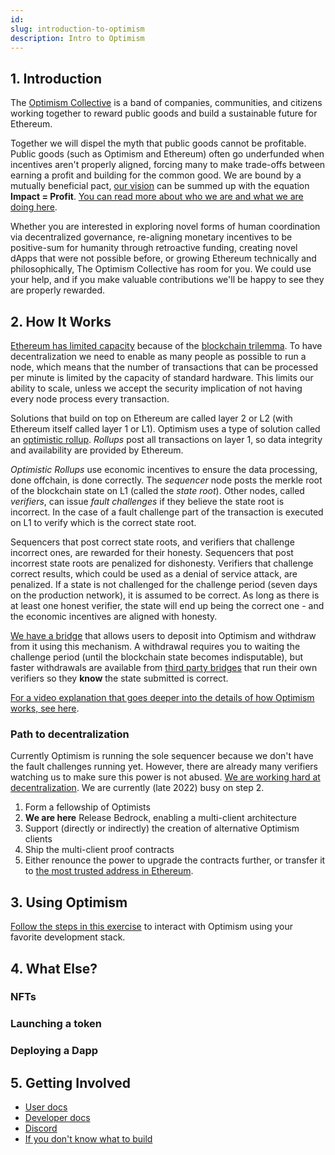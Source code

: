 ```yaml
---
id: 
slug: introduction-to-optimism
description: Intro to Optimism
---
```



<Section name="1. Introduction" description="Introduction to Optimism">

## 1. Introduction
  
The [Optimism Collective](https://app.optimism.io/announcement) is a band of companies, communities, and citizens working together to reward public goods and build a sustainable future for Ethereum.

Together we will dispel the myth that public goods cannot be profitable. Public goods (such as Optimism and Ethereum) often go underfunded when incentives aren't properly aligned, forcing many to make trade-offs between earning a profit and building for the common good. We are bound by a mutually beneficial pact, [our vision](https://www.optimism.io/vision) can be summed up with the equation **Impact = Profit**.
[You can read more about who we are and what we are doing here](http://localhost:8080/docs/governance/#how-can-we-achieve-this).

Whether you are interested in exploring novel forms of human coordination via decentralized governance, re-aligning monetary incentives to be positive-sum for humanity through retroactive funding, creating novel dApps that were not possible before, or growing Ethereum technically and philosophically, The Optimism Collective has room for you.
We could use your help, and if you make valuable contributions we'll be happy to see they are properly rewarded.
  
</Section>

<Section name="2. How It Works" description="What are optimistic rollups, and how Optimism offers Ethereum-level security at a fraction of the cost">
  
## 2. How It Works
  
[Ethereum has limited capacity](https://ethereum.org/en/layer-2/) because of the [blockchain trilemma](https://medium.com/certik/the-blockchain-trilemma-decentralized-scalable-and-secure-e9d8c41a87b3). 
To have decentralization we need to enable as many people as possible to run a node, which means that the number of transactions that can be processed per minute is limited by the capacity of standard hardware. 
This limits our ability to scale, unless we accept the security implication of not having every node process every transaction.

Solutions that build on top on Ethereum are called layer 2 or L2 (with Ethereum itself called layer 1 or L1). 
Optimism uses a type of solution called an [optimistic rollup](https://ethereum.org/en/developers/docs/scaling/optimistic-rollups/).
*Rollups* post all transactions on layer 1, so data integrity and availability are provided by Ethereum. 
 
*Optimistic Rollups* use economic incentives to ensure the data processing, done offchain, is done correctly. 
The *sequencer* node posts the merkle root of the blockchain state on L1 (called the *state root*).
Other nodes, called *verifiers*, can issue *fault challenges* if they believe the state root is incorrect.
In the case of a fault challenge part of the transaction is executed on L1 to verify which is the correct state root.
  
Sequencers that post correct state roots, and verifiers that challenge incorrect ones, are rewarded for their honesty.
Sequencers that post incorrest state roots are penalized for dishonesty.
Verifiers that challenge correct results, which could be used as a denial of service attack, are penalized.
If a state is not challenged for the challenge period (seven days on the production network), it is assumed to be correct. 
As long as there is at least one honest verifier, the state will end up being the correct one - and the economic incentives are aligned with honesty. 
  
[We have a bridge](https://app.optimism.io/bridge) that allows users to deposit into Optimism and withdraw from it using this mechanism.
A withdrawal requires you to waiting the challenge period (until the blockchain state becomes indisputable), but faster withdrawals are available from [third party bridges](https://www.optimism.io/apps/bridges) that run their own verifiers so they **know** the state submitted is correct. 
 
[For a video explanation that goes deeper into the details of how Optimism works, see here](https://www.youtube.com/watch?v=f4YkMj3Vijs).

### Path to decentralization

Currently Optimism is running the sole sequencer because we don't have the fault challenges running yet.
However, there are already many verifiers watching us to make sure this power is not abused.
[We are working hard at decentralization](https://medium.com/ethereum-optimism/our-pragmatic-path-to-decentralization-cb5805ca43c1).
We are currently (late 2022) busy on step 2.
  
1. Form a fellowship of Optimists
2. **We are here** Release Bedrock, enabling a multi-client architecture
3. Support (directly or indirectly) the creation of alternative Optimism clients
4. Ship the multi-client proof contracts
5. Either renounce the power to upgrade the contracts further, or transfer it to [the most trusted address in Ethereum](https://etherscan.io/address/0x0000000000000000000000000000000000000000).
  
</Section>

<Section name="3. Using Optimism" description="A simple exercise to use the Optimism network">  
  
## 3. Using Optimism
  
[Follow the steps in this exercise](https://github.com/ethereum-optimism/optimism-tutorial/tree/main/getting-started) to interact with Optimism using your favorite development stack.

</Section>

<Section name="4. What Else?" description="Other things you can do on Optimism">  

## 4. What Else?  
  
### NFTs
  
### Launching a token
  
### Deploying a Dapp  

</Section>

<Section name="5. Getting Involved" description="Ways to get involved with Optimism">   
  
## 5. Getting Involved  
  
- [User docs](https://help.optimism.io/hc/en-us)
- [Developer docs](https://community.optimism.io/)
- [Discord](https://discord-gateway.optimism.io/)
- [If you don't know what to build]()
  
</Section>  
  
